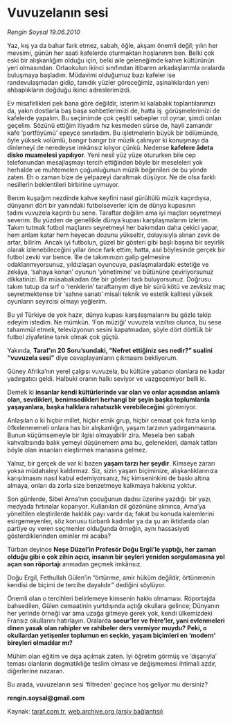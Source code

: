 # Vuvuzelanın sesi  

*Rengin Soysal 19.06.2010*

<div class="yazi">
<p>Yaz, kış ya da bahar fark etmez, sabah, öğle, akşam önemli değil; yılın her mevsimi, günün her saati kafelerde oturmaktan hoşlanırım ben. Belki çok eski bir alışkanlığım olduğu için, belki aile geleneğimde kahve kültürünün yeri olmasından. Ortaokulun ikinci sınıfından itibaren arkadaşlarımla oralarda buluşmaya başladım. Müdavimi olduğumuz bazı kafeler ise randevulaşmadan gidip, tanıdık yüzler göreceğimiz, aşinalıklardan yeni ahbaplıkların doğduğu ikinci adreslerimizdi.</p>
<p>Ev misafirlikleri pek bana göre değildir, isterim ki kalabalık toplantılarımızı  da, yakın dostlarla baş başa sohbetlerimizi de, hatta iş  görüşmelerimizi de kafelerde yapalım. Bu seçimimde çok çeşitli sebepler rol oynar, şimdi onları geçelim. Sözünü ettiğim itiyadım hız kesmeden sürse de, hayli zamandır kafe ‘portföyümü’ epeyce sınırladım. Bu işletmelerin büyük bir bölümünde, öyle yüksek volümlü, bangır bangır bir müzik çalınıyor ki konuşmayı da dinlemeyi de neredeyse imkânsız kılıyor çünkü. Nedense <b>kafelere âdeta disko muamelesi yapılıyor</b>. Yeni nesil yüz yüze otururken bile cep telefonundan mesajlaşmayı tercih ettiğinden böyle bir meseleleri yok herhalde ve muhtemelen çoğunluğunun müzik beğenileri de bu yönde zaten. Eh o zaman bize de yelpazeyi daraltmak düşüyor. Ne de olsa farklı nesillerin beklentileri birbirine uymuyor.</p>
<p>Benim kuşağım nezdinde kahve keyfini nasıl gürültülü müzik kaçırdıysa, dünyanın dört bir yanındaki futbolseverler için de dünya kupasının tadını vuvuzela kaçırdı bu sene. Taraftar değilim ama iyi maçları seyretmeyi severim. Bu yüzden de genellikle dünya kupası karşılaşmalarını izlerim. Takım tutmak futbol maçlarını seyretmeyi her bakımdan daha çekici yapar, hem anlam katar hem heyecan dozunu yükseltir, dolayısıyla alınan zevk de artar, bilirim. Ancak iyi futbolun, güzel bir gösteri gibi başlı başına bir seyirlik olarak izlenebileceğini yıllar önce fark ettim; hatta, asıl böylesinde gerçek bir futbol zevki var bence. İlle de takımınızın galip gelmesine odaklanmıyorsunuz, yıldızlaşan oyuncuya, paslaşmalardaki estetiğe ve zekâya, ‘sahaya konan’ oyunun ‘yönetimine’ ve bütününe çeviriyorsunuz dikkatinizi. Bir müsabakadan öte bir gösteri tadı buluyorsunuz. Doğrusu takım tutup da sırf o ‘renklerin’ taraftarıyım diye bir sürü kötü ve zevksiz maç seyretmektense bir ‘sahne sanatı’ misali teknik ve estetik kalitesi yüksek oyunların seyircisi olmayı yeğlerim.</p>
<p>Bu yıl Türkiye de yok hazır, dünya kupası karşılaşmalarını bu gözle takip edeyim istedim. Ne mümkün. ‘Fon müziği’ vuvuzela vızıltısı olunca, bu sese tahammül etmek, televizyonun sesini kapatmadan, şöyle dört dörtlük bir futbol ziyafetine tanık olmak çok güçtü.</p>
<p>Yakında, <b>Taraf’ın 20 Soru’sundaki, “Nefret ettiğiniz ses nedir?” sualini “vuvuzela sesi”</b> diye cevaplayanların çıkmasını bekliyorum.</p>
<p>Güney Afrika’nın yerel çalgısı vuvuzela, bu kültüre yabancı olanlara ne kadar yadırgatıcı geldi. Halbuki oranın halkı seviyor ve vazgeçemiyor belli ki.</p>
<p>Demek ki <b>insanlar kendi kültürlerinde var olan ve onlar açısından anlamlı olan, sevdikleri, benimsedikleri herhangi bir şeyin başka toplumlarda yaşayanlara, başka halklara rahatsızlık verebileceğini</b> göremiyor.</p>
<p>Anlaşılan o ki hiçbir millet, hiçbir etnik grup, hiçbir cemaat çok fazla kırılıp  öfkelenmemeli onlara has bir alışkanlığın, yaşam tarzının yadırganmasına. Bunun küçümsemeyle bir ilgisi olmayabilir zira. Mesela ben sabah kahvaltısında balık yemeyi düşünemem ama bu, gelenekleri, damak tatları böyle olan insanları eleştirmek manasına gelmez.</p>
<p>Yalnız, bir gerçek de var ki bazen <b>yaşam tarzı her şeydir</b>. Kimseye zararı yoksa müdahaleyi kaldırmaz. Siz, sizin yaşam biçiminize, alışkanlıklarınıza karışılmasını nasıl kabul edemiyorsanız, hiç kimseninkini de baskı altına almaya, onları da zorla size benzetmeye kalkmaya hakkınız yoktur.</p>
<p>Son günlerde, Sibel Arna’nın çocuğunun dadısı üzerine yazdığı  bir yazı, medyada fırtınalar koparıyor. Kullanılan dil gözönüne alınınca, Arna’ya yöneltilen eleştirilerde haklılık payı vardır da; fakat bu konuda kalemlerini esirgemeyenler, söz konusu türbanlı kadınlar ya da şu an iktidarda olan partiye oy veren seçmenler olduğunda örneğin, aynı hassasiyeti gösterdiklerinden eminler mi acaba?</p>
<p>Türban deyince <b>Neşe Düzel’in Profesör Doğu Ergil’le yaptığı, her zaman olduğu gibi o çok zihin açıcı, insanın bir şeyleri yeniden sorgulamasına yol açan son röportajı</b> anmadan geçmek imkânsız.</p>
<p>Doğu Ergil, Fethullah Gülen’in “örtünme, amir hüküm değildir, örtünmenin kendisi de biçimi de tercihe dayalıdır” dediğini söylüyor.</p>
<p>Önemli olan o tercihleri belirlemeye kimsenin hakkı olmaması. Röportajda bahsedilen, Gülen cemaatinin yurtdışında açtığı okullara gelince; Dünyanın her yerinde örneği var ama uzağa gitmeye gerek yok, kendi ülkemizdeki Fransız okullarını hatırlayın. Oralarda <b>soeur’ler ve frère’ler, yani evlenmeleri dinen yasak olan rahipler ve rahibeler ders vermiyor muydu? Peki, o okullardan yetişenler toplumun en seçkin, yaşam biçimleri en ‘modern’ bireyleri olmadılar mı?</b></p>
<p>Mühim olan eğitim ve dışa açılmak zaten. İyi öğretim görmüş ve ‘dışarıyla’  teması olanların dogmatikliğe teslim olması ve değişmemesi ihtimali azdır, diğerlerine nazaran.</p>
<p>Bu arada, vuvuzelanın sesi ‘filtreden’ geçince hoş geliyor mu dersiniz?</p>
<p><b>rengin.soysal@gmail.com</b></p></div>

Kaynak: [taraf.com.tr](http://www.taraf.com.tr:80/rengin-soysal/makale-vuvuzelanin-sesi.htm), [web.archive.org (arşiv bağlantısı)](http://web.archive.org/web/20100622054818/http://www.taraf.com.tr:80/rengin-soysal/makale-vuvuzelanin-sesi.htm)
